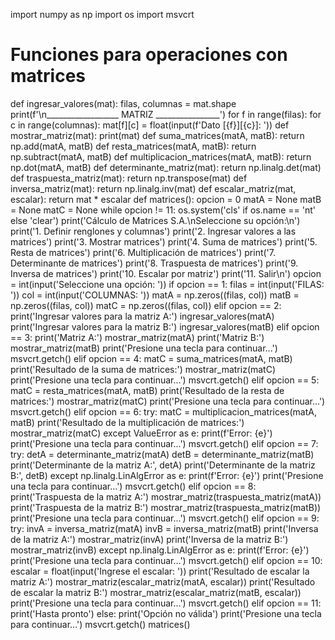 import numpy as np
import os
import msvcrt
# Funciones para operaciones con matrices
def ingresar_valores(mat):
    filas, columnas = mat.shape
    print(f'\n__________________ MATRIZ ________________')
    for f in range(filas):
        for c in range(columnas):
            mat[f][c] = float(input(f'Dato [{f}][{c}]: '))
def mostrar_matriz(mat):
    print(mat)
def suma_matrices(matA, matB):
    return np.add(matA, matB)
def resta_matrices(matA, matB):
    return np.subtract(matA, matB)
def multiplicacion_matrices(matA, matB):
    return np.dot(matA, matB)
def determinante_matriz(mat):
    return np.linalg.det(mat)
def traspuesta_matriz(mat):
    return np.transpose(mat)
def inversa_matriz(mat):
    return np.linalg.inv(mat)
def escalar_matriz(mat, escalar):
    return mat * escalar
def matrices():
    opcion = 0
    matA = None
    matB = None
    matC = None
    while opcion != 11:
        os.system('cls' if os.name == 'nt' else 'clear')
        print('Cálculo de Matrices S.A.\nSeleccione su opción:\n')
        print('1. Definir renglones y columnas')
        print('2. Ingresar valores a las matrices')
        print('3. Mostrar matrices')
        print('4. Suma de matrices')
        print('5. Resta de matrices')
        print('6. Multiplicación de matrices')
        print('7. Determinante de matrices')
        print('8. Traspuesta de matrices')
        print('9. Inversa de matrices')
        print('10. Escalar por matriz')
        print('11. Salir\n')
        opcion = int(input('Seleccione una opción: '))
        if opcion == 1:
            filas = int(input('FILAS: '))
            col = int(input('COLUMNAS: '))
            matA = np.zeros((filas, col))
            matB = np.zeros((filas, col))
            matC = np.zeros((filas, col))
        elif opcion == 2:
            print('Ingresar valores para la matriz A:')
            ingresar_valores(matA)
            print('Ingresar valores para la matriz B:')
            ingresar_valores(matB)
        elif opcion == 3:
            print('Matriz A:')
            mostrar_matriz(matA)
            print('Matriz B:')
            mostrar_matriz(matB)
            print('Presione una tecla para continuar...')
            msvcrt.getch()
        elif opcion == 4:
            matC = suma_matrices(matA, matB)
            print('Resultado de la suma de matrices:')
            mostrar_matriz(matC)
            print('Presione una tecla para continuar...')
            msvcrt.getch()
        elif opcion == 5:
            matC = resta_matrices(matA, matB)
            print('Resultado de la resta de matrices:')
            mostrar_matriz(matC)
            print('Presione una tecla para continuar...')
            msvcrt.getch()
        elif opcion == 6:
            try:
                matC = multiplicacion_matrices(matA, matB)
                print('Resultado de la multiplicación de matrices:')
                mostrar_matriz(matC)
            except ValueError as e:
                print(f'Error: {e}')
            print('Presione una tecla para continuar...')
            msvcrt.getch()
        elif opcion == 7:
            try:
                detA = determinante_matriz(matA)
                detB = determinante_matriz(matB)
                print('Determinante de la matriz A:', detA)
                print('Determinante de la matriz B:', detB)
            except np.linalg.LinAlgError as e:
                print(f'Error: {e}')
            print('Presione una tecla para continuar...')
            msvcrt.getch()
        elif opcion == 8:
            print('Traspuesta de la matriz A:')
            mostrar_matriz(traspuesta_matriz(matA))
            print('Traspuesta de la matriz B:')
            mostrar_matriz(traspuesta_matriz(matB))
            print('Presione una tecla para continuar...')
            msvcrt.getch()
        elif opcion == 9:
            try:
                invA = inversa_matriz(matA)
                invB = inversa_matriz(matB)
                print('Inversa de la matriz A:')
                mostrar_matriz(invA)
                print('Inversa de la matriz B:')
                mostrar_matriz(invB)
            except np.linalg.LinAlgError as e:
                print(f'Error: {e}')
            print('Presione una tecla para continuar...')
            msvcrt.getch()
        elif opcion == 10:
            escalar = float(input('Ingrese el escalar: '))
            print('Resultado de escalar la matriz A:')
            mostrar_matriz(escalar_matriz(matA, escalar))
            print('Resultado de escalar la matriz B:')
            mostrar_matriz(escalar_matriz(matB, escalar))
            print('Presione una tecla para continuar...')
            msvcrt.getch()
        elif opcion == 11:
            print('Hasta pronto')
        else:
            print('Opción no válida')
            print('Presione una tecla para continuar...')
            msvcrt.getch()
matrices()


